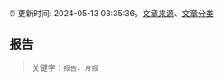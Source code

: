 :alarm_clock: 更新时间: 2024-05-13 03:35:36。[文章来源](/README.md)、[文章分类](/TAGS.md)

## 报告


> 关键字：`报告`、`月报`



